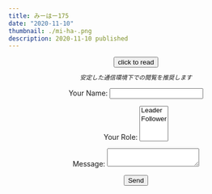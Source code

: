 ```yaml
---
title: みーはー175
date: "2020-11-10"
thumbnail: ./mi-ha-.png
description: 2020-11-10 published
---
```



<div style="text-align: center;">
<a href="https://kucc-rokko-festival.herokuapp.com/bibi/?book=%E3%81%BF%E3%83%BC%E3%81%AF%E3%83%BC176ver3.epub"><button>click to read</button></a>
</div>

<div style="text-align: center;margin-top: 10px;">
<sub><em>安定した通信環境下での閲覧を推奨します</em></sub>


<form name="mi-ha-175" method="POST" netlify>
  <p>
    <label>Your Name: <input type="text" name="name" /></label>   
  </p>
 
  <p>
    <label>Your Role: <select name="role[]" multiple>
      <option value="leader">Leader</option>
      <option value="follower">Follower</option>
    </select></label>
  </p>
  <p>
    <label>Message: <textarea name="message"></textarea></label>
  </p>
  <p>
    <button type="submit">Send</button>
  </p>
</form>
</div>


